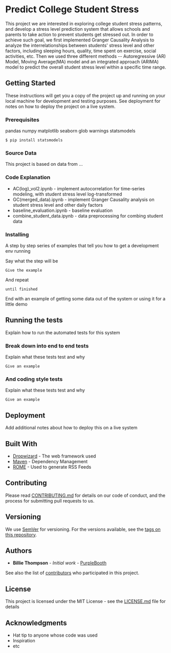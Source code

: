 # Predict College Student Stress

This project we are interested in exploring college student stress patterns, and develop a stress level prediction system that allows schools and parents to take action to prevent students get stressed out. In order to achieve such goal, we first implemented Granger Causality Analysis to analyze the interrelationships between students' stress level and other factors, including sleeping hours, quality, time spent on exercise, social activities, etc. Then we used three different methods -- Autoregressive (AR) Model, Moving Average(MA) model and an integrated approach (ARIMA) model to predict the overall student stress level within a specific time range.

## Getting Started

These instructions will get you a copy of the project up and running on your local machine for development and testing purposes. See deployment for notes on how to deploy the project on a live system.

### Prerequisites

pandas
numpy
matplotlib
seaborn
glob
warnings
statsmodels

```
$ pip install statsmodels
```

### Source Data
This project is based on data from  ...

### Code Explanation
* AC(log)_vol2.ipynb - implement autocorrelation for time-series modeling, with student stress level log-transformed 
* GC(merged_data).ipynb - implement Granger Causality analysis on student stress level and other daily factors
* baseline_evaluation.ipynb - baseline evaluation
* combine_student_data.ipynb - data preprocessing for combing student data 





### Installing

A step by step series of examples that tell you how to get a development env running

Say what the step will be

```
Give the example
```

And repeat

```
until finished
```

End with an example of getting some data out of the system or using it for a little demo

## Running the tests

Explain how to run the automated tests for this system

### Break down into end to end tests

Explain what these tests test and why

```
Give an example
```

### And coding style tests

Explain what these tests test and why

```
Give an example
```

## Deployment

Add additional notes about how to deploy this on a live system

## Built With

* [Dropwizard](http://www.dropwizard.io/1.0.2/docs/) - The web framework used
* [Maven](https://maven.apache.org/) - Dependency Management
* [ROME](https://rometools.github.io/rome/) - Used to generate RSS Feeds

## Contributing

Please read [CONTRIBUTING.md](https://gist.github.com/PurpleBooth/b24679402957c63ec426) for details on our code of conduct, and the process for submitting pull requests to us.

## Versioning

We use [SemVer](http://semver.org/) for versioning. For the versions available, see the [tags on this repository](https://github.com/your/project/tags). 

## Authors

* **Billie Thompson** - *Initial work* - [PurpleBooth](https://github.com/PurpleBooth)

See also the list of [contributors](https://github.com/your/project/contributors) who participated in this project.

## License

This project is licensed under the MIT License - see the [LICENSE.md](LICENSE.md) file for details

## Acknowledgments

* Hat tip to anyone whose code was used
* Inspiration
* etc

